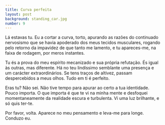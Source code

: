 ```yaml
---
title: Curva perfeita
layout: post
background: standing_car.jpg
number: 9
---
```


Lá estavas tu. Eu a cortar a curva, torto, apurando as razões do continuado nervosismo que se havia apoderado dos meus tecidos musculares, rogando pelo retorno da impavidez de que tanto me lamento, e tu apareces-me, na faixa de rodagem, por meros instantes.

Tu és a prova do meu espírito mecanizado e sua própria refutação. És igual às outras, mas diferente. Há no teu lindíssimo semblante uma presença e um carácter extraordinários. Se tens traços de altivez, passam despercebidos a meus olhos. Tudo em ti é perfeito.

Eras tu? Não sei. Não tive tempo para apurar ao certo a tua identidade. Pouco importa. O que importa é que te vi na minha mente e desfoquei momentaneamente da realidade escura e turbulenta. Vi uma luz brilhante, e só quis ter-te.

Por favor, volta. Aparece no meu pensamento e leva-me para longe. Conduzo eu.

